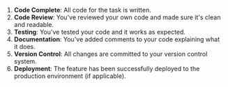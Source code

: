 1. **Code Complete**: All code for the task is written.
2. **Code Review**: You've reviewed your own code and made sure it's clean and readable.
3. **Testing**: You've tested your code and it works as expected.
4. **Documentation**: You've added comments to your code explaining what it does.
5. **Version Control**: All changes are committed to your version control system.
6. **Deployment**: The feature has been successfully deployed to the production environment (if applicable).
